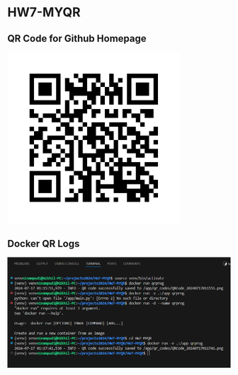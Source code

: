# HW7-MYQR

## QR Code for Github Homepage
![QRCODE](https://github.com/NikhilInampudi/HW7-MYQR/blob/42c9e169e08190a7c9234c8e3af2619b9ec0a0aa/qr_codes/QRCode_20240717003714.png "QR code for https://github.com/NikhilInampudi")

## Docker QR Logs
![LOGS](https://github.com/NikhilInampudi/HW7-MYQR/blob/5b35beaaeecb40b814c6cde3a59f17c168894de0/QR%20Code%20Logs%20Image.png "QR Logs for https://github.com/NikhilInampudi")

